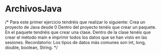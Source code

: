# ArchivosJava

/*
Para este primer ejercicio tendréis que realizar lo siguiente:
Crea un proyecto de Java desde 0
Dentro del proyecto tenéis que crear un paquete. En el paquete tendréis que crear una clase.
Dentro de la clase tenéis que crear el método main e imprimir todos los datos que se han visto en las sesiones.
Recordatorio: Los tipos de datos más comunes son int, long, double, boolean, String.
 */
